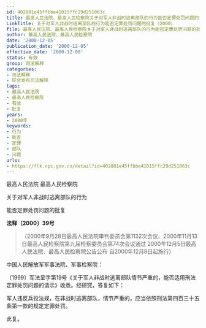```yaml
---
id: 402881e45ffbbe41015ffc29d251063c
title: 最高人民法院、最高人民检察院关于对军人非战时逃离部队的行为能否定罪处罚问题的批复
LinkTitle: 关于对军人非战时逃离部队的行为能否定罪处罚问题的批复（2000）
file: 最高人民法院、最高人民检察院关于对军人非战时逃离部队的行为能否定罪处罚问题的批复_20001205_402881e45ffbbe41015ffc29d251063c.docx
author: 最高人民法院、最高人民检察院
date: '2000-12-05'
publication_date: '2000-12-05'
effective_date: '2000-12-08'
status: 有效
group: 司法解释
categories:
- 司法解释
- 联合发布司法解释
tags:
- 最高人民法院
- 最高人民检察院
- 有效
- 批复
years:
- 2000年
keywords:
- 行为
- 能否
- 定罪
- 部队
- 问题
urls:
- https://flk.npc.gov.cn/detail?id=402881e45ffbbe41015ffc29d251063c
---
```


最高人民法院 最高人民检察院

关于对军人非战时逃离部队的行为

能否定罪处罚问题的批复

**法释〔2000〕39号**

> （2000年9月28日最高人民法院审判委员会第1132次会议、2000年11月13日最高人民检察院第九届检察委员会第74次会议通过 2000年12月5日最高人民法院、最高人民检察院公告公布 自2000年12月8日起施行）

中国人民解放军军事法院、军事检察院：

〔1999〕军法呈字第19号《关于军人非战时逃离部队情节严重的，能否适用刑法定罪处罚问题的请示》收悉。经研究，答复如下：

军人违反兵役法规，在非战时逃离部队，情节严重的，应当依照刑法第四百三十五条第一款的规定定罪处罚。

此复。
